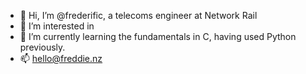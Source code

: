 - 👋 Hi, I’m @frederific, a telecoms engineer at Network Rail
- 👀 I’m interested in 
- 🌱 I’m currently learning the fundamentals in C, having used Python previously.
- 📫 hello@freddie.nz

<!---
frederific/frederific is a ✨ special ✨ repository because its `README.md` (this file) appears on your GitHub profile.
You can click the Preview link to take a look at your changes.
--->
